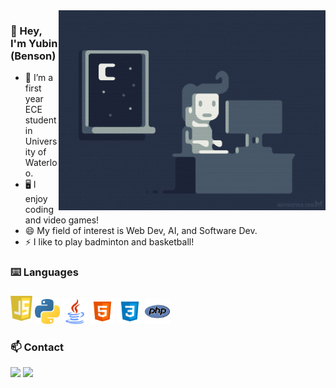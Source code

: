 <img alt="GIF" align="right" height="320px" src="https://github.com/shenbenson/shenbenson/blob/master/assets/programming.gif"/>

### 👋 Hey, I'm Yubin (Benson)
- 🌱 I’m a first year ECE student in University of Waterloo.
- 🖥️ I enjoy coding and video games!
- 😄 My field of interest is Web Dev, AI, and Software Dev.
- ⚡ I like to play badminton and basketball!

### ⌨️ Languages 
<div>
  <img title="JS" alt="JS" src="https://github.com/shenbenson/shenbenson/blob/master/assets/JavaScript.png" height="40px" style="padding: 5px 0px;">
  <img title="Python" alt="Python" src="https://github.com/shenbenson/shenbenson/blob/master/assets/python.png" height="40px">
  <img title="Java" alt="Java" src="https://github.com/shenbenson/shenbenson/blob/master/assets/java.png" height="40px">
  <img title="HTML" alt="HTML" src="https://github.com/shenbenson/shenbenson/blob/master/assets/HTML.png" height="40px">
  <img title="CSS" alt="CSS" src="https://github.com/shenbenson/shenbenson/blob/master/assets/CSS.png" height="40px">
  <img title="PHP" alt="PHP" src="https://github.com/shenbenson/shenbenson/blob/master/assets/PHP.png" height="40px">
</div>

### 📫 Contact

<a href="https://ybshen.tk" target="_blank"><img src="https://img.shields.io/badge/-My%20Website-red?logo=Internet%20Explorer&logoColor=white"></a> <a href="mailto:yubin.shen@uwaterloo.ca" target="_blank"><img src="https://img.shields.io/badge/-Yubin.Shen@uwaterloo.ca-yellow?logo=Minutemailer&logoColor=white"></a>

<!--
**shenbenson/shenbenson** is a ✨ _special_ ✨ repository because its `README.md` (this file) appears on your GitHub profile.

Here are some ideas to get you started:

- 🔭 I’m currently working on ...
- 🌱 I’m currently learning ...
- 👯 I’m looking to collaborate on ...
- 🤔 I’m looking for help with ...
- 💬 Ask me about ...
- 📫 How to reach me: ...
- 😄 Pronouns: ...
- ⚡ Fun fact: ...
-->
